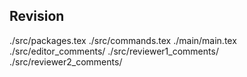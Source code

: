 ## Revision

./src/packages.tex
./src/commands.tex
./main/main.tex
./src/editor_comments/
./src/reviewer1_comments/
./src/reviewer2_comments/






